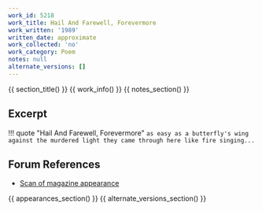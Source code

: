 ```yaml
---
work_id: 5218
work_title: Hail And Farewell, Forevermore
work_written: '1989'
written_date: approximate
work_collected: 'no'
work_category: Poem
notes: null
alternate_versions: []
---
```


{{ section_title() }}
{{ work_info() }}
{{ notes_section() }}
## Excerpt
!!! quote "Hail And Farewell, Forevermore"
    ```
    as easy as a butterfly's wing against the
    murdered light
    they came through here
    like fire singing...
    ```

## Forum References
- [Scan of magazine appearance](https://bukowskiforum.com/threads/2-a-m-a-famished-orphan-sits-somewhere-in-the-mind-hail-and-farewell-forevermore-how-the-wild-west-was-lost-go-magazine-january-9-1989.13189/)

{{ appearances_section() }}
{{ alternate_versions_section() }}